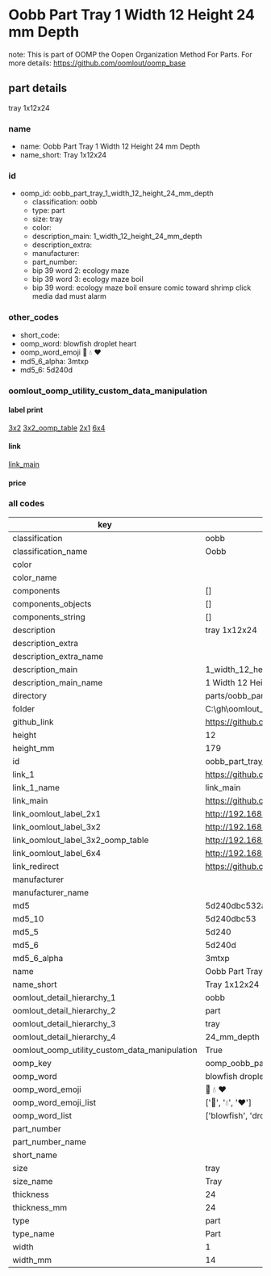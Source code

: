 # Oobb Part Tray 1 Width 12 Height 24 mm Depth  

note: This is part of OOMP the Oopen Organization Method For Parts. For more details: https://github.com/oomlout/oomp_base

##  part details
  



tray 1x12x24



### name
* name: Oobb Part Tray 1 Width 12 Height 24 mm Depth
* name_short: Tray 1x12x24 
### id
* oomp_id: oobb_part_tray_1_width_12_height_24_mm_depth
  * classification: oobb
  * type: part
  * size: tray
  * color: 
  * description_main: 1_width_12_height_24_mm_depth
  * description_extra: 
  * manufacturer: 
  * part_number: 
  * bip 39 word 2: ecology maze
  * bip 39 word 3: ecology maze boil
  * bip 39 word: ecology maze boil ensure comic toward shrimp click media dad must alarm

### other_codes
* short_code: 
* oomp_word: blowfish droplet heart
* oomp_word_emoji :blowfish: :droplet: :heart:
* md5_6_alpha: 3mtxp
* md5_6: 5d240d






### oomlout_oomp_utility_custom_data_manipulation
#### label print
[3x2](http://192.168.1.245:1112/?label=oomp%203mtxp)
[3x2_oomp_table](http://192.168.1.108:1112/?label=oomp%203mtxp)
[2x1](http://192.168.1.242:1112/?label=oomp%203mtxp)
[6x4](http://192.168.1.55:1112/?label=oomp%203mtxp)    

#### link

[link_main](https://github.com/oomlout/oomlout_oobb_version_4_generated_parts/tree/main/navigation_oomp/oobb/part/tray/1_width_12_height_24_mm_depth/part)                              

#### price







### all codes 
| key | value |  
| --- | --- |  
| classification | oobb |  
| classification_name | Oobb |  
| color |  |  
| color_name |  |  
| components | [] |  
| components_objects | [] |  
| components_string | [] |  
| description | tray 1x12x24 |  
| description_extra |  |  
| description_extra_name |  |  
| description_main | 1_width_12_height_24_mm_depth |  
| description_main_name | 1 Width 12 Height 24 mm Depth |  
| directory | parts/oobb_part_tray_1_width_12_height_24_mm_depth |  
| folder | C:\gh\oomlout_oobb_version_4_generated_parts\parts\oobb_part_tray_1_width_12_height_24_mm_depth |  
| github_link | https://github.com/oomlout/oomlout_oomp_part_src/tree/main/parts/oobb_part_tray_1_width_12_height_24_mm_depth |  
| height | 12 |  
| height_mm | 179 |  
| id | oobb_part_tray_1_width_12_height_24_mm_depth |  
| link_1 | https://github.com/oomlout/oomlout_oobb_version_4_generated_parts/tree/main/navigation_oomp/oobb/part/tray/1_width_12_height_24_mm_depth/part |  
| link_1_name | link_main |  
| link_main | https://github.com/oomlout/oomlout_oobb_version_4_generated_parts/tree/main/navigation_oomp/oobb/part/tray/1_width_12_height_24_mm_depth/part |  
| link_oomlout_label_2x1 | http://192.168.1.242:1112/?label=oomp%203mtxp |  
| link_oomlout_label_3x2 | http://192.168.1.245:1112/?label=oomp%203mtxp |  
| link_oomlout_label_3x2_oomp_table | http://192.168.1.108:1112/?label=oomp%203mtxp |  
| link_oomlout_label_6x4 | http://192.168.1.55:1112/?label=oomp%203mtxp |  
| link_redirect | https://github.com/oomlout/oomlout_oobb_version_4_generated_parts/tree/main/parts/oobb_tray_01_12_24 |  
| manufacturer |  |  
| manufacturer_name |  |  
| md5 | 5d240dbc532ab8e7981724b432226230 |  
| md5_10 | 5d240dbc53 |  
| md5_5 | 5d240 |  
| md5_6 | 5d240d |  
| md5_6_alpha | 3mtxp |  
| name | Oobb Part Tray 1 Width 12 Height 24 mm Depth |  
| name_short | Tray 1x12x24  |  
| oomlout_detail_hierarchy_1 | oobb |  
| oomlout_detail_hierarchy_2 | part |  
| oomlout_detail_hierarchy_3 | tray |  
| oomlout_detail_hierarchy_4 | 24_mm_depth |  
| oomlout_oomp_utility_custom_data_manipulation | True |  
| oomp_key | oomp_oobb_part_tray_1_width_12_height_24_mm_depth |  
| oomp_word | blowfish droplet heart |  
| oomp_word_emoji | :blowfish: :droplet: :heart: |  
| oomp_word_emoji_list | [':blowfish:', ':droplet:', ':heart:'] |  
| oomp_word_list | ['blowfish', 'droplet', 'heart'] |  
| part_number |  |  
| part_number_name |  |  
| short_name |  |  
| size | tray |  
| size_name | Tray |  
| thickness | 24 |  
| thickness_mm | 24 |  
| type | part |  
| type_name | Part |  
| width | 1 |  
| width_mm | 14 |  
